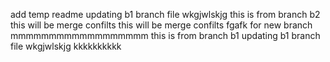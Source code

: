 add temp readme
updating b1 branch file
wkgjwlskjg
this is from branch b2
this will be merge confilts
this will be merge confilts fgafk
for new branch
mmmmmmmmmmmmmmmmmm
this is from branch b1
updating b1 branch file
wkgjwlskjg
kkkkkkkkkk